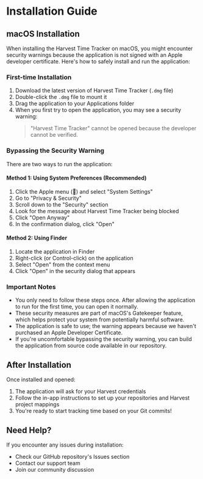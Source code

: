 # Installation Guide

## macOS Installation

When installing the Harvest Time Tracker on macOS, you might encounter security warnings because the application is not signed with an Apple developer certificate. Here's how to safely install and run the application:

### First-time Installation

1. Download the latest version of Harvest Time Tracker (`.dmg` file)
2. Double-click the `.dmg` file to mount it
3. Drag the application to your Applications folder
4. When you first try to open the application, you may see a security warning:
   > "Harvest Time Tracker" cannot be opened because the developer cannot be verified.

### Bypassing the Security Warning

There are two ways to run the application:

#### Method 1: Using System Preferences (Recommended)
1. Click the Apple menu (🍎) and select "System Settings"
2. Go to "Privacy & Security"
3. Scroll down to the "Security" section
4. Look for the message about Harvest Time Tracker being blocked
5. Click "Open Anyway"
6. In the confirmation dialog, click "Open"

#### Method 2: Using Finder
1. Locate the application in Finder
2. Right-click (or Control-click) on the application
3. Select "Open" from the context menu
4. Click "Open" in the security dialog that appears

### Important Notes

- You only need to follow these steps once. After allowing the application to run for the first time, you can open it normally.
- These security measures are part of macOS's Gatekeeper feature, which helps protect your system from potentially harmful software.
- The application is safe to use; the warning appears because we haven't purchased an Apple Developer Certificate.
- If you're uncomfortable bypassing the security warning, you can build the application from source code available in our repository.

## After Installation

Once installed and opened:
1. The application will ask for your Harvest credentials
2. Follow the in-app instructions to set up your repositories and Harvest project mappings
3. You're ready to start tracking time based on your Git commits!

## Need Help?

If you encounter any issues during installation:
- Check our GitHub repository's Issues section
- Contact our support team
- Join our community discussion 